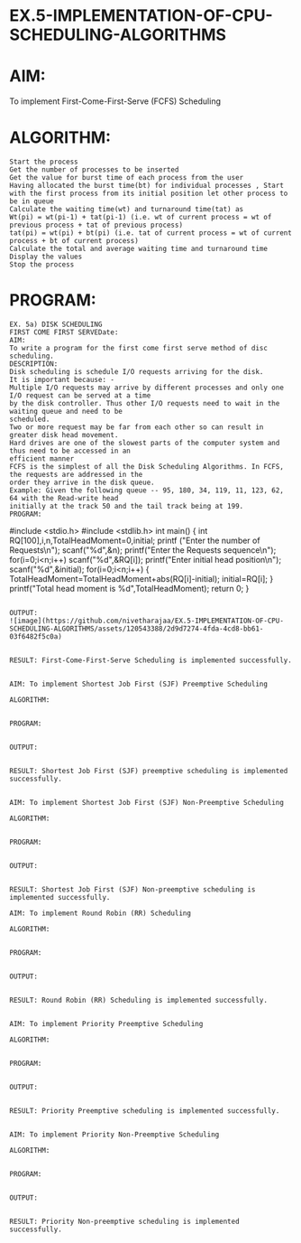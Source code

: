 # EX.5-IMPLEMENTATION-OF-CPU-SCHEDULING-ALGORITHMS

# AIM:
To implement First-Come-First-Serve (FCFS) Scheduling

# ALGORITHM:

    Start the process
    Get the number of processes to be inserted
    Get the value for burst time of each process from the user
    Having allocated the burst time(bt) for individual processes , Start with the first process from its initial position let other process to be in queue
    Calculate the waiting time(wt) and turnaround time(tat) as
    Wt(pi) = wt(pi-1) + tat(pi-1) (i.e. wt of current process = wt of previous process + tat of previous process)
    tat(pi) = wt(pi) + bt(pi) (i.e. tat of current process = wt of current process + bt of current process)
    Calculate the total and average waiting time and turnaround time
    Display the values
    Stop the process

# PROGRAM:
```
EX. 5a) DISK SCHEDULING
FIRST COME FIRST SERVEDate:
AIM:
To write a program for the first come first serve method of disc scheduling.
DESCRIPTION:
Disk scheduling is schedule I/O requests arriving for the disk.
It is important because: -
Multiple I/O requests may arrive by different processes and only one I/O request can be served at a time
by the disk controller. Thus other I/O requests need to wait in the waiting queue and need to be
scheduled.
Two or more request may be far from each other so can result in greater disk head movement.
Hard drives are one of the slowest parts of the computer system and thus need to be accessed in an
efficient manner
FCFS is the simplest of all the Disk Scheduling Algorithms. In FCFS, the requests are addressed in the
order they arrive in the disk queue.
Example: Given the following queue -- 95, 180, 34, 119, 11, 123, 62, 64 with the Read-write head
initially at the track 50 and the tail track being at 199.
PROGRAM:
```
#include <stdio.h>
#include <stdlib.h>
int main()
{
int RQ[100],i,n,TotalHeadMoment=0,initial;
printf ("Enter the number of Requests\n");
scanf("%d",&n);
printf("Enter the Requests sequence\n");
for(i=0;i<n;i++)
scanf("%d",&RQ[i]);
printf("Enter initial head position\n");
scanf("%d",&initial);
for(i=0;i<n;i++)
{
TotalHeadMoment=TotalHeadMoment+abs(RQ[i]-initial);
initial=RQ[i];
}
printf("Total head moment is %d",TotalHeadMoment);
return 0;
}
```

OUTPUT:
![image](https://github.com/nivetharajaa/EX.5-IMPLEMENTATION-OF-CPU-SCHEDULING-ALGORITHMS/assets/120543388/2d9d7274-4fda-4cd8-bb61-03f6482f5c0a)


RESULT: First-Come-First-Serve Scheduling is implemented successfully.


AIM: To implement Shortest Job First (SJF) Preemptive Scheduling

ALGORITHM:


PROGRAM:


OUTPUT:


RESULT: Shortest Job First (SJF) preemptive scheduling is implemented successfully.


AIM: To implement Shortest Job First (SJF) Non-Preemptive Scheduling

ALGORITHM:


PROGRAM:


OUTPUT:


RESULT: Shortest Job First (SJF) Non-preemptive scheduling is implemented successfully.

AIM: To implement Round Robin (RR) Scheduling

ALGORITHM:


PROGRAM:


OUTPUT:


RESULT: Round Robin (RR) Scheduling is implemented successfully.


AIM: To implement Priority Preemptive Scheduling

ALGORITHM:


PROGRAM:


OUTPUT:


RESULT: Priority Preemptive scheduling is implemented successfully.


AIM: To implement Priority Non-Preemptive Scheduling

ALGORITHM:


PROGRAM:


OUTPUT:


RESULT: Priority Non-preemptive scheduling is implemented successfully.

